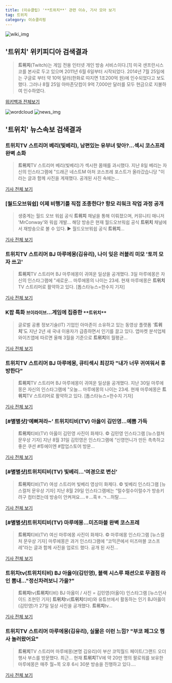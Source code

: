 ```yaml
---
title: (이슈클립) '**트위치**' 관련 이슈, 기사 모아 보기
tag: 트위치
category: 이슈클리핑
---
```

![wiki_img](https://user-images.githubusercontent.com/42597476/44503234-41136a80-a6d0-11e8-9071-6fc6418eafe4.png)
## **'**트위치**'** 위키피디아 검색결과
>**트위치**(Twitch)는 게임 전용 인터넷 개인 방송 서비스이다.[1] 미국 샌프란시스코를 본사로 두고 있으며 2011년 6월 6일부터 시작되었다. 2014년 7월 25일에는 구글로 부터 약 10억 달러(한화로 따지면 1조200억 원)에 인수되었다고 보도했다. 그러나 8월 25일 아마존닷컴이 9억 7,000만 달러를 모두 현금으로 지불하여 인수하였다.

<a href="https://ko.wikipedia.org/wiki/트위치" target="_blank">위키백과 전체보기</a>

![wordcloud](https://s3.ap-northeast-2.amazonaws.com/lyrics101-wordcloud/2018-09-05-1536085573.png)
![news_img](https://user-images.githubusercontent.com/42597476/44507050-1206f400-a6e4-11e8-8d98-7ffbfebb353f.png)
## **'**트위치**'** 뉴스속보 검색결과
### **트위치**TV 스트리머 베리(빛베리), 남편있는 유부녀 맞아?…섹시 코스프레 완벽 소화

>**트위치**TV 스트리머 베리(빛베리)가 섹시한 몸매를 과시했다. 지난 8일 베리는 자신의 인스타그램에 "드래곤 네스트M 아처 코스프레 포스트가 올라갔습니당 "이라는 글과 함께 사진을 게재했다. 공개된 사진 속에는...

<a href="http://www.topstarnews.net/news/articleView.html?idxno=477227" target="_blank">기사 전체 보기</a>

### [월드오브워쉽] 이제 비행기를 직접 조종한다? 항모 리워크 작업 과정 공개

>생중계는 월드 오브 워쉽 공식 **트위치** 채널을 통해 이뤄졌으며, 커뮤니티 매니저 'MrConway'와 워쉽 개발... 해당 방송은 현재 월드오브워쉽 공식 **트위치** 채널에서 재방송으로 볼 수 있다. ▶ 월드오브워쉽 공식 **트위치**...

<a href="http://www.inven.co.kr/webzine/news/?news=206510&site=wows" target="_blank">기사 전체 보기</a>

### **트위치**TV 스트리머 BJ 마루에몽(김유리), 나이 잊은 러블리 미모 '토끼 모자 쓰고' 

>**트위치**TV 스트리머 BJ 마루에몽이 귀여운 일상을 공개했다. 3일 마루에몽은 자신의 인스타그램에 "새로운... 마루에몽의 나이는 23세. 현재 마루에몽은 **트위치**TV 스트리머로 활약하고 있다. [톱스타뉴스=한수지 기자]

<a href="http://www.topstarnews.net/news/articleView.html?idxno=476234" target="_blank">기사 전체 보기</a>

### K팝 특화 `브이라이브`…게임에 집중한 `**트위치**`

>글로벌 공룡 정보기술(IT) 기업인 아마존이 소유하고 있는 동영상 플랫폼 '**트위치**'도 지난 2년 새 국내 이용자가 급증하면서 인기를 끌고 있다. 앱마켓 분석업체 와이즈앱에 따르면 올해 3월을 기준으로 **트위치**의 월평균...

<a href="http://news.mk.co.kr/newsRead.php?year=2018&no=552704" target="_blank">기사 전체 보기</a>

### **트위치**TV 스트리머 BJ 마루에몽, 큐티섹시 최강자 "내가 너무 귀여워서 휴방한다"

>**트위치**TV 스트리머 BJ 마루에몽이 귀여운 일상을 공개했다. 지난 30일 마루에몽은 자신의 인스타그램에 "오늘... 마루에몽의 나이는 23세. 현재 마루에몽은 **트위치**TV 스트리머로 활약하고 있다. [톱스타뉴스=한수지 기자]

<a href="http://www.topstarnews.net/news/articleView.html?idxno=474346" target="_blank">기사 전체 보기</a>

### [#별별샷]‘예뻐져라~’ **트위치**티비(TV) 아옳이 김민영…예쁨 가득

>**트위치**티비(TV) 아옳이 김민영 사진이 화제다.     © 김민영 인스타그램 [뉴스컬처 문우상 기자] 지난 8월 31일 김민영은 인스타그램에 “신영언니가 만든 촉촉하고 좋은 쿠션 #투에이엔 #팝업스토어 방문...

<a href="http://www.newsculture.tv/sub_read.html?uid=139818&section=sc227" target="_blank">기사 전체 보기</a>

### [#별별샷]**트위치**티비(TV) 빛베리…‘여경으로 변신’

>**트위치**티비(TV) 여성 스트리머 빛베리 영상이 화제다.     © 빛베리 인스타그램 [뉴스컬처 문우상 기자] 지난 8월 29일 인스타그램에는 “럴수럴수이럴수가 방송키려구 컴터켰는데 방송이 안켜져요....ㅎ...흑ㅎ.ㄱ...허탈......

<a href="http://www.newsculture.tv/sub_read.html?uid=139819&section=sc227" target="_blank">기사 전체 보기</a>

### [#별별샷]**트위치**티비(TV) 마루에몽…미즈마블 완벽 코스프레

>**트위치**티비(TV) 여신 마루에몽 사진이 화제다.     © 마루에몽 인스타그램 [뉴스컬처 문우상 기자] 마루에몽은 과거 인스타그램에 “코믹콘에서 미즈마블 코스프레”라는 글과 함께 사진을 업로드 했다. 공개 된 사진...

<a href="http://www.newsculture.tv/sub_read.html?uid=139820&section=sc227" target="_blank">기사 전체 보기</a>

### **트위치**tv(**트위치**티비) BJ 아옳이(김민영), 블랙 시스루 패션으로 무결점 라인 뽐내…"정신차려보니 가을?"

>**트위치**tv(**트위치**티비) BJ 아옳이 / 사진 = 김민영(아옳이) 인스타그램 [뉴스인사이드 조현민 기자] **트위치**tv(**트위치**티비)와 유튜브에서 활동하는 인기 BJ아옳이(김민영)가 27일 일상 사진을 공개했다. **트위치**tv...

<a href="http://www.starseoultv.com/news/articleView.html?idxno=505614" target="_blank">기사 전체 보기</a>

### **트위치**TV 스트리머 마루에몽(김유리), 실물은 이런 느낌? "부코 페그오 행사 놀러왔어요"

>**트위치**TV 스트리머 마루에몽(본명 김유리)이 부산 코믹월드 페이트/그랜드 오더 행사 부스를 방문했다. 최근... 현재 **트위치**TV에 약 20만 명의 팔로워를 보유한 마루에몽은 매주 월~목 오후 6시 30분 방송을 진행하고 있다....

<a href="http://www.topstarnews.net/news/articleView.html?idxno=473206" target="_blank">기사 전체 보기</a>


